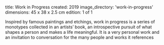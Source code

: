 title: Work in Progress 
created: 2019
image_directory: 'work-in-progress'
dimensions: 45 x 38 x 2.5 cm
edition: 1 of 1

Inspired by famous paintings and etchings, work in progress is a series of monotypes collected in an artists’ book, an introspective pursuit of what shapes a person and makes a life meaningful. It is a very personal work and an invitation to conversation for the many people and works it references
